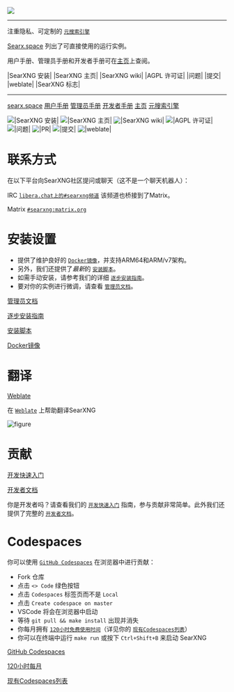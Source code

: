 ![](https://edas-hz.oss-cn-hangzhou.aliyuncs.com/edas-apps/charts-store/searxng/image/searxng.svg)

----

注重隐私、可定制的 [`元搜索引擎`](https://en.wikipedia.org/wiki/Metasearch_engine)

[Searx.space](https://searx.space) 列出了可直接使用的运行实例。

用户手册、管理员手册和开发者手册可在[主页](https://docs.searxng.org/)上查阅。

|SearXNG 安装|
|SearXNG 主页|
|SearXNG wiki|
|AGPL 许可证|
|问题|
|提交|
|weblate|
|SearXNG 标志|

----

[searx.space](https://searx.space)
[用户手册](https://docs.searxng.org/user)
[管理员手册](https://docs.searxng.org/admin)
[开发者手册](https://docs.searxng.org/dev)
[主页](https://docs.searxng.org/)
[元搜索引擎](https://en.wikipedia.org/wiki/Metasearch_engine)

![|SearXNG 安装|](https://edas-hz.oss-cn-hangzhou.aliyuncs.com/edas-apps/charts-store/searxng/image/-install-blue.svg)
![|SearXNG 主页|](https://edas-hz.oss-cn-hangzhou.aliyuncs.com/edas-apps/charts-store/searxng/image/-homepage-blue.svg)
![|SearXNG wiki|](https://edas-hz.oss-cn-hangzhou.aliyuncs.com/edas-apps/charts-store/searxng/image/-wiki-blue.svg)
![|AGPL 许可证|](https://edas-hz.oss-cn-hangzhou.aliyuncs.com/edas-apps/charts-store/searxng/image/license-AGPL-blue.svg)
![|问题|](https://edas-hz.oss-cn-hangzhou.aliyuncs.com/edas-apps/charts-store/searxng/image/searxng.svg)
![|PR|](https://edas-hz.oss-cn-hangzhou.aliyuncs.com/edas-apps/charts-store/searxng/image/searxng.svg)
![|提交|](https://edas-hz.oss-cn-hangzhou.aliyuncs.com/edas-apps/charts-store/searxng/image/searxng.svg)
![|weblate|](https://edas-hz.oss-cn-hangzhou.aliyuncs.com/edas-apps/charts-store/searxng/image/svg-badge.svg)


联系方式
========

在以下平台向SearXNG社区提问或聊天（这不是一个聊天机器人）：

IRC
  [`libera.chat上的#searxng频道`](https://web.libera.chat/?channel=#searxng)
  该频道也桥接到了Matrix。

Matrix
  [`#searxng:matrix.org`](https://matrix.to/#/#searxng:matrix.org)


安装设置
========

- 提供了维护良好的 [`Docker镜像`](https://github.com/searxng/searxng-docker)，并支持ARM64和ARM/v7架构。
- 另外，我们还提供了*最新*的 [`安装脚本`](https://docs.searxng.org/admin/installation-scripts.html)。
- 如需手动安装，请参考我们的详细 [`逐步安装指南`](https://docs.searxng.org/admin/installation-searxng.html)。
- 要对你的实例进行微调，请查看 [`管理员文档`](https://docs.searxng.org/admin/index.html)。

[管理员文档](https://docs.searxng.org/admin/index.html)

[逐步安装指南](https://docs.searxng.org/admin/installation-searxng.html)

[安装脚本](https://docs.searxng.org/admin/installation-scripts.html)

[Docker镜像](https://github.com/searxng/searxng-docker)

翻译
====

[Weblate](https://translate.codeberg.org/projects/searxng/searxng/)

在 [`Weblate`](https://translate.codeberg.org/projects/searxng/searxng/) 上帮助翻译SearXNG

![figure](https://edas-hz.oss-cn-hangzhou.aliyuncs.com/edas-apps/charts-store/searxng/image/multi-auto.svg)

贡献
====

[开发快速入门](https://docs.searxng.org/dev/quickstart.html)

[开发者文档](https://docs.searxng.org/dev/index.html)

你是开发者吗？请查看我们的 [`开发快速入门`](https://docs.searxng.org/dev/quickstart.html) 指南，参与贡献非常简单。此外我们还提供了完整的 [`开发者文档`](https://docs.searxng.org/dev/index.html)。


Codespaces
==========

你可以使用 [`GitHub Codespaces`](https://docs.github.com/en/codespaces/overview) 在浏览器中进行贡献：

- Fork 仓库
- 点击 ``<> Code`` 绿色按钮
- 点击 ``Codespaces`` 标签页而不是 ``Local``
- 点击 ``Create codespace on master``
- VSCode 将会在浏览器中启动
- 等待 ``git pull && make install`` 出现并消失
- 你每月拥有 [`120小时免费使用时间`](https://github.com/settings/billing)（详见你的 [`现有Codespaces列表`](https://github.com/codespaces)）
- 你可以在终端中运行 ``make run`` 或按下 ``Ctrl+Shift+B`` 来启动 SearXNG

[GitHub Codespaces](https://docs.github.com/en/codespaces/overview)

[120小时每月](https://github.com/settings/billing)

[现有Codespaces列表](https://github.com/codespaces)